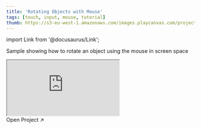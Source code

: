```yaml
---
title: 'Rotating Objects with Mouse'
tags: [touch, input, mouse, tutorial]
thumb: https://s3-eu-west-1.amazonaws.com/images.playcanvas.com/projects/12/442490/AD8ABB-image-75.jpg
---
```


import Link from '@docusaurus/Link';

Sample showing how to rotate an object using the mouse in screen space

<div className="iframe-container">
    <iframe src="https://playcanv.as/p/BgbpyC0Y/" title="Rotating Objects with Mouse" allow="camera; microphone; xr-spatial-tracking; fullscreen" allowfullscreen></iframe>
</div>

<Link to='https://playcanvas.com/project/442490/'>Open Project ↗</Link>
